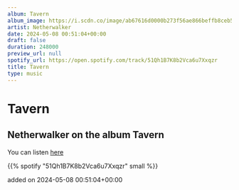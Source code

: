 ```yaml
---
album: Tavern
album_image: https://i.scdn.co/image/ab67616d0000b273f56ae866beffb8ceb5db804c
artist: Netherwalker
date: 2024-05-08 00:51:04+00:00
draft: false
duration: 248000
preview_url: null
spotify_url: https://open.spotify.com/track/51Qh1B7K8b2Vca6u7Xxqzr
title: Tavern
type: music
---
```



# Tavern

## Netherwalker on the album Tavern

You can listen [here](https://open.spotify.com/track/51Qh1B7K8b2Vca6u7Xxqzr)

{{% spotify "51Qh1B7K8b2Vca6u7Xxqzr" small %}}

added on 2024-05-08 00:51:04+00:00